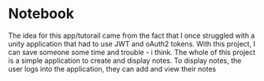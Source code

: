 # Notebook
The idea for this app/tutorail came from the fact that I once struggled with a unity application that had to use JWT and oAuth2 tokens. With this project, I can save someone some time and trouble - i think. The whole of this project is a simple application to create and display notes. To display notes, the user logs into the application, they can add and view their notes
